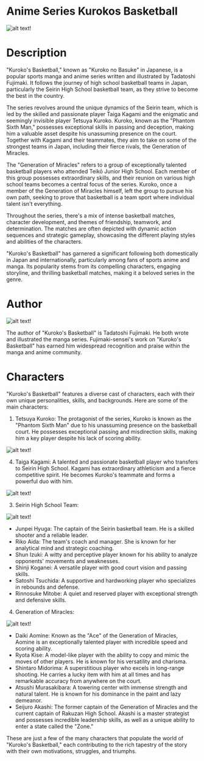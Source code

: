 # Anime Series Kurokos Basketball

![alt text!](kuku.jpg)

# Description

"Kuroko's Basketball," known as "Kuroko no Basuke" in Japanese, is a popular sports manga and anime series written and illustrated by Tadatoshi Fujimaki. It follows the journey of high school basketball teams in Japan, particularly the Seirin High School basketball team, as they strive to become the best in the country.

The series revolves around the unique dynamics of the Seirin team, which is led by the skilled and passionate player Taiga Kagami and the enigmatic and seemingly invisible player Tetsuya Kuroko. Kuroko, known as the "Phantom Sixth Man," possesses exceptional skills in passing and deception, making him a valuable asset despite his unassuming presence on the court. Together with Kagami and their teammates, they aim to take on some of the strongest teams in Japan, including their fierce rivals, the Generation of Miracles.

The "Generation of Miracles" refers to a group of exceptionally talented basketball players who attended Teikō Junior High School. Each member of this group possesses extraordinary skills, and their reunion on various high school teams becomes a central focus of the series. Kuroko, once a member of the Generation of Miracles himself, left the group to pursue his own path, seeking to prove that basketball is a team sport where individual talent isn't everything.

Throughout the series, there's a mix of intense basketball matches, character development, and themes of friendship, teamwork, and determination. The matches are often depicted with dynamic action sequences and strategic gameplay, showcasing the different playing styles and abilities of the characters.

"Kuroko's Basketball" has garnered a significant following both domestically in Japan and internationally, particularly among fans of sports anime and manga. Its popularity stems from its compelling characters, engaging storyline, and thrilling basketball matches, making it a beloved series in the genre.

# Author

![alt text!](Author.jpg)

The author of "Kuroko's Basketball" is Tadatoshi Fujimaki. He both wrote and illustrated the manga series. Fujimaki-sensei's work on "Kuroko's Basketball" has earned him widespread recognition and praise within the manga and anime community.

# Characters

"Kuroko's Basketball" features a diverse cast of characters, each with their own unique personalities, skills, and backgrounds. Here are some of the main characters:

1. Tetsuya Kuroko: The protagonist of the series, Kuroko is known as the "Phantom Sixth Man" due to his unassuming presence on the basketball court. He possesses exceptional passing and misdirection skills, making him a key player despite his lack of scoring ability.
  
![alt text!](tetsuya.jpg)

4. Taiga Kagami: A talented and passionate basketball player who transfers to Seirin High School. Kagami has extraordinary athleticism and a fierce competitive spirit. He becomes Kuroko's teammate and forms a powerful duo with him.

![alt text!](ta.jpg)

3. Seirin High School Team:
   
![alt text!](seirin.jpg)
   
   - Junpei Hyuga: The captain of the Seirin basketball team. He is a skilled shooter and a reliable leader.
   - Riko Aida: The team's coach and manager. She is known for her analytical mind and strategic coaching.
   - Shun Izuki: A witty and perceptive player known for his ability to analyze opponents' movements and weaknesses.
   - Shinji Koganei: A versatile player with good court vision and passing skills.
   - Satoshi Tsuchida: A supportive and hardworking player who specializes in rebounds and defense.
   - Rinnosuke Mitobe: A quiet and reserved player with exceptional strength and defensive skills.

4. Generation of Miracles:
   
![alt text!](GOM.jpg)

   - Daiki Aomine: Known as the "Ace" of the Generation of Miracles, Aomine is an exceptionally talented player with incredible speed and scoring ability.
   - Ryota Kise: A model-like player with the ability to copy and mimic the moves of other players. He is known for his versatility and charisma.
   - Shintaro Midorima: A superstitious player who excels in long-range shooting. He carries a lucky item with him at all times and has remarkable accuracy from anywhere on the court.
   - Atsushi Murasakibara: A towering center with immense strength and natural talent. He is known for his dominance in the paint and lazy demeanor.
   - Seijuro Akashi: The former captain of the Generation of Miracles and the current captain of Rakuzan High School. Akashi is a master strategist and possesses incredible leadership skills, as well as a unique ability to enter a state called the "Zone."

These are just a few of the many characters that populate the world of "Kuroko's Basketball," each contributing to the rich tapestry of the story with their own motivations, struggles, and triumphs.

